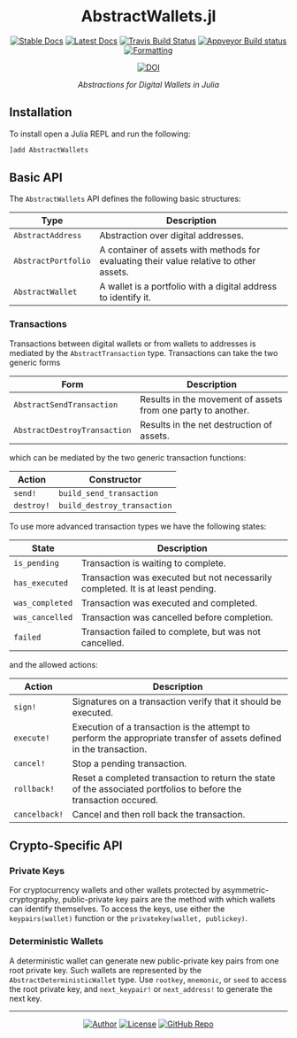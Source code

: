 <div align="center">

# AbstractWallets.jl

[![Stable Docs](https://img.shields.io/badge/docs-stable-blue.svg?style=flat-square)](https://bhgomes.github.io/AbstractWallets.jl/stable)
[![Latest Docs](https://img.shields.io/badge/docs-latest-blue.svg?style=flat-square)](https://bhgomes.github.io/AbstractWallets.jl/latest)
[![Travis Build Status](https://img.shields.io/travis/com/bhgomes/AbstractWallets.jl?style=flat-square)](https://travis-ci.com/bhgomes/AbstractWallets.jl)
[![Appveyor Build status](https://img.shields.io/appveyor/ci/bhgomes/abstractwallets-jl?style=flat-square)](https://ci.appveyor.com/project/bhgomes/abstractwallets-jl)
[![Formatting](https://img.shields.io/badge/format-tab%204%20margin%2096-888?style=flat-square)](https://github.com/domluna/JuliaFormatter.jl)

[![DOI](https://zenodo.org/badge/218436667.svg)](https://zenodo.org/badge/latestdoi/218436667)

_Abstractions for Digital Wallets in Julia_

</div>

## Installation

To install open a Julia REPL and run the following:

```julia
]add AbstractWallets
```

## Basic API

The `AbstractWallets` API defines the following basic structures:

| Type | Description |
|------|-------------|
| `AbstractAddress` | Abstraction over digital addresses. |
| `AbstractPortfolio` | A container of assets with methods for evaluating their value relative to other assets. |
| `AbstractWallet` | A wallet is a portfolio with a digital address to identify it. |

### Transactions

Transactions between digital wallets or from wallets to addresses is mediated by the `AbstractTransaction` type. Transactions can take the two generic forms

| Form | Description |
|------|-------------|
| `AbstractSendTransaction` | Results in the movement of assets from one party to another. |
| `AbstractDestroyTransaction` | Results in the net destruction of assets. |

which can be mediated by the two generic transaction functions:

| Action | Constructor |
|--------|-------------|
| `send!` | `build_send_transaction` |
| `destroy!` | `build_destroy_transaction` |

To use more advanced transaction types we have the following states:

| State | Description |
|-------|-------------|
| `is_pending` | Transaction is waiting to complete. |
| `has_executed` | Transaction was executed but not necessarily completed. It is at least pending. |
| `was_completed` | Transaction was executed and completed. |
| `was_cancelled` | Transaction was cancelled before completion. |
| `failed` | Transaction failed to complete, but was not cancelled. |

and the allowed actions:

| Action | Description |
|--------|-------------|
| `sign!` | Signatures on a transaction verify that it should be executed. |
| `execute!` | Execution of a transaction is the attempt to perform the appropriate transfer of assets defined in the transaction. |
| `cancel!`| Stop a pending transaction. |
| `rollback!` | Reset a completed transaction to return the state of the associated portfolios to before the transaction occured. |
| `cancelback!` | Cancel and then roll back the transaction. |

## Crypto-Specific API

### Private Keys

For cryptocurrency wallets and other wallets protected by asymmetric-cryptography, public-private key pairs are the method with which wallets can identify themselves. To access the keys, use either the `keypairs(wallet)` function or the `privatekey(wallet, publickey)`.

### Deterministic Wallets

A deterministic wallet can generate new public-private key pairs from one root private key. Such wallets are represented by the `AbstractDeterministicWallet` type. Use `rootkey`, `mnemonic`, or `seed` to access the root private key, and `next_keypair!` or `next_address!` to generate the next key.

---
<div align="center">

[![Author](https://img.shields.io/badge/-bhgomes-blue?style=for-the-badge)](https://github.com/bhgomes)
[![License](https://img.shields.io/badge/-UNLICENSE-lightgray?style=for-the-badge)](UNLICENSE)
[![GitHub Repo](https://img.shields.io/badge/-GitHub-black?style=for-the-badge)](https://github.com/bhgomes/AbstractWallets.jl)

</div>
